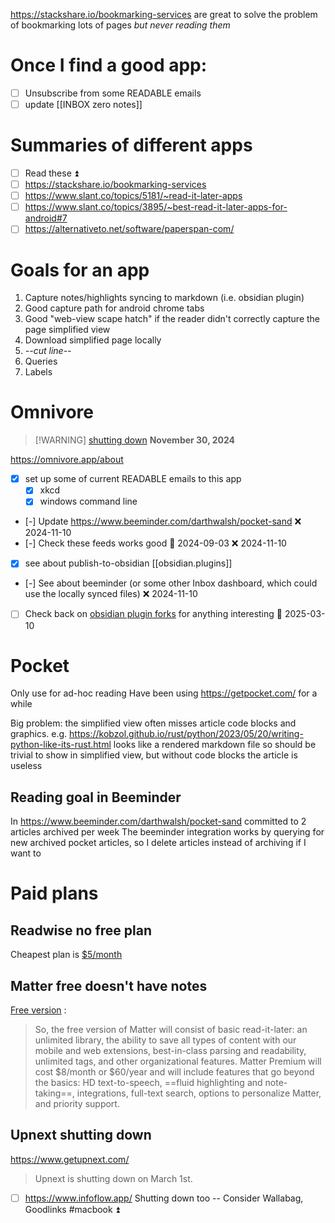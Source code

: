https://stackshare.io/bookmarking-services are great to solve the problem of bookmarking lots of pages *but never reading them*

# Once I find a good app:
- [ ] Unsubscribe from some READABLE emails
- [ ] update [[INBOX zero notes]]

# Summaries of different apps
- [ ] Read these ⏫ 
- [ ] https://stackshare.io/bookmarking-services
- [ ] https://www.slant.co/topics/5181/~read-it-later-apps
- [ ] https://www.slant.co/topics/3895/~best-read-it-later-apps-for-android#7
- [ ] https://alternativeto.net/software/paperspan-com/

# Goals for an app
1. Capture notes/highlights syncing to markdown (i.e. obsidian plugin)
4. Good capture path for android chrome tabs
2. Good "web-view scape hatch" if the reader didn't correctly capture the page simplified view
3. Download simplified page locally
5. *--cut line--*
6. Queries
7. Labels

# Omnivore

> [!WARNING] [shutting down](https://blog.omnivore.app/p/details-on-omnivore-shutting-down) **November 30, 2024**



https://omnivore.app/about
- [x] set up some of current READABLE emails to this app
    - [x] xkcd
    - [x] windows command line
- [-] Update https://www.beeminder.com/darthwalsh/pocket-sand ❌ 2024-11-10
- [-] Check these feeds works good 🛫 2024-09-03 ❌ 2024-11-10
- [x] see about publish-to-obsidian [[obsidian.plugins]]
- [-] See about beeminder (or some other Inbox dashboard, which could use the locally synced files) ❌ 2024-11-10
- [ ] Check back on [obsidian plugin forks](https://github.com/omnivore-app/obsidian-omnivore/forks?include=active&page=1&period=2y&sort_by=last_updated) for anything interesting 🛫 2025-03-10 

# Pocket
Only use for ad-hoc reading
Have been using https://getpocket.com/ for a while

Big problem: the simplified view often misses article code blocks and graphics.
e.g. https://kobzol.github.io/rust/python/2023/05/20/writing-python-like-its-rust.html looks like a rendered markdown file so should be trivial to show in simplified view, but without code blocks the article is useless
## Reading goal in Beeminder
In https://www.beeminder.com/darthwalsh/pocket-sand committed to 2 articles archived per week
The beeminder integration works by querying for new archived pocket articles, so I delete articles instead of archiving if I want to 

# Paid plans
## Readwise no free plan
Cheapest plan is [$5/month](https://readwise.io/pricing)

## Matter free doesn't have notes
[Free version](https://hq.getmatter.com/patron) :
>So, the free version of Matter will consist of basic read-it-later: an unlimited library, the ability to save all types of content with our mobile and web extensions, best-in-class parsing and readability, unlimited tags, and other organizational features.
>Matter Premium will cost $8/month or $60/year and will include features that go beyond the basics: HD text-to-speech, ==fluid highlighting and note-taking==, integrations, full-text search, options to personalize Matter, and priority support.

## Upnext shutting down
https://www.getupnext.com/
>Upnext is shutting down on March 1st.

- [ ] https://www.infoflow.app/ Shutting down too -- Consider Wallabag, Goodlinks #macbook ⏫ 
